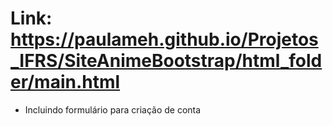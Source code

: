 # Link: https://paulameh.github.io/Projetos_IFRS/SiteAnimeBootstrap/html_folder/main.html
  - Incluindo formulário para criação de conta
